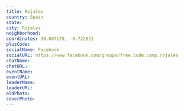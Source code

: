 ```yaml
---
title: Rojales
country: Spain
state: 
city: Rojales
neighborhood: 
coordinates: 38.087175, -0.722821
plusCode:
socialName: Facebook
socialURL: https://www.facebook.com/groups/free.code.camp.rojales
chatName:
chatURL:
eventName:
eventURL:
leaderName:
leaderURL:
oldPhoto: 
coverPhoto:
---
```


